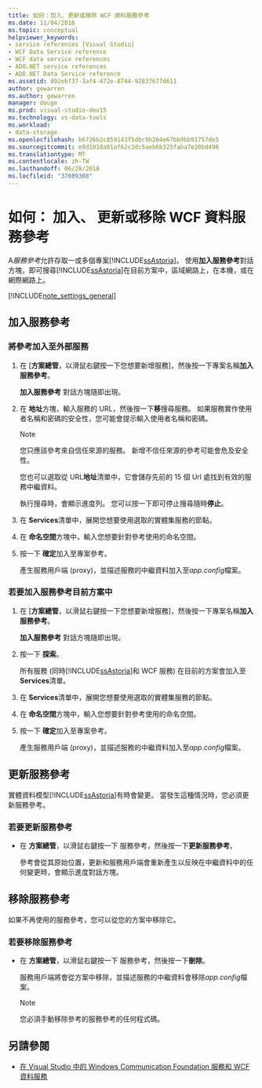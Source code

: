 ```yaml
---
title: 如何：加入、更新或移除 WCF 資料服務參考
ms.date: 11/04/2016
ms.topic: conceptual
helpviewer_keywords:
- service references [Visual Studio]
- WCF Data Service reference
- WCF data service references
- ADO.NET service references
- ADO.NET Data Service reference
ms.assetid: 892ebf37-3af4-472e-8744-92837677d611
author: gewarren
ms.author: gewarren
manager: douge
ms.prod: visual-studio-dev15
ms.technology: vs-data-tools
ms.workload:
- data-storage
ms.openlocfilehash: b6726b2c859143f5dbc9b264e67bb9bb91757de5
ms.sourcegitcommit: e9d1018a01af62c3dc5aeb6b325faba7e20bd496
ms.translationtype: MT
ms.contentlocale: zh-TW
ms.lasthandoff: 06/28/2018
ms.locfileid: "37089308"
---
```

# <a name="how-to-add-update-or-remove-a-wcf-data-service-reference"></a>如何： 加入、 更新或移除 WCF 資料服務參考
A*服務參考*允許存取一或多個專案[!INCLUDE[ssAstoria](../data-tools/includes/ssastoria_md.md)]。 使用**加入服務參考**對話方塊，即可搜尋[!INCLUDE[ssAstoria](../data-tools/includes/ssastoria_md.md)]在目前方案中，區域網路上，在本機，或在網際網路上。

[!INCLUDE[note_settings_general](../data-tools/includes/note_settings_general_md.md)]

## <a name="add-a-service-reference"></a>加入服務參考

### <a name="to-add-a-reference-to-an-external-service"></a>將參考加入至外部服務

1.  在 [**方案總管**，以滑鼠右鍵按一下您想要新增服務]，然後按一下專案名稱**加入服務參考**。

     **加入服務參考** 對話方塊隨即出現。

2.  在 **地址**方塊，輸入服務的 URL，然後按一下**移**搜尋服務。 如果服務實作使用者名稱和密碼的安全性，您可能會提示輸入使用者名稱和密碼。

    > [!NOTE]
    >  您只應該參考來自信任來源的服務。 新增不信任來源的參考可能會危及安全性。

     您也可以選取從 URL**地址**清單中，它會儲存先前的 15 個 Url 處找到有效的服務中繼資料。

     執行搜尋時，會顯示進度列。 您可以按一下即可停止搜尋隨時**停止**。

3.  在  **Services**清單中，展開您想要使用選取的實體集服務的節點。

4.  在 **命名空間**方塊中，輸入您想要針對參考使用的命名空間。

5.  按一下 **確定**加入至專案參考。

     產生服務用戶端 (proxy)，並描述服務的中繼資料加入至*app.config*檔案。

### <a name="to-add-a-reference-to-a-service-in-the-current-solution"></a>若要加入服務參考目前方案中

1.  在 [**方案總管**，以滑鼠右鍵按一下您想要新增服務]，然後按一下專案名稱**加入服務參考**。

     **加入服務參考** 對話方塊隨即出現。

2.  按一下 **探索**。

     所有服務 (同時[!INCLUDE[ssAstoria](../data-tools/includes/ssastoria_md.md)]和 WCF 服務) 在目前的方案會加入至**Services**清單。

3.  在  **Services**清單中，展開您想要使用選取的實體集服務的節點。

4.  在 **命名空間**方塊中，輸入您想要針對參考使用的命名空間。

5.  按一下 **確定**加入至專案參考。

     產生服務用戶端 (proxy)，並描述服務的中繼資料加入至*app.config*檔案。

## <a name="update-a-service-reference"></a>更新服務參考
 實體資料模型[!INCLUDE[ssAstoria](../data-tools/includes/ssastoria_md.md)]有時會變更。 當發生這種情況時，您必須更新服務參考。

### <a name="to-update-a-service-reference"></a>若要更新服務參考

-   在 **方案總管**，以滑鼠右鍵按一下 服務參考，然後按一下**更新服務參考**。

     參考會從其原始位置，更新和服務用戶端會重新產生以反映在中繼資料中的任何變更時，會顯示進度對話方塊。

## <a name="remove-a-service-reference"></a>移除服務參考
 如果不再使用的服務參考，您可以從您的方案中移除它。

### <a name="to-remove-a-service-reference"></a>若要移除服務參考

-   在 **方案總管**，以滑鼠右鍵按一下 服務參考，然後按一下**刪除**。

     服務用戶端將會從方案中移除，並描述服務的中繼資料會移除*app.config*檔案。

    > [!NOTE]
    >  您必須手動移除參考的服務參考的任何程式碼。

## <a name="see-also"></a>另請參閱

- [在 Visual Studio 中的 Windows Communication Foundation 服務和 WCF 資料服務](../data-tools/windows-communication-foundation-services-and-wcf-data-services-in-visual-studio.md)